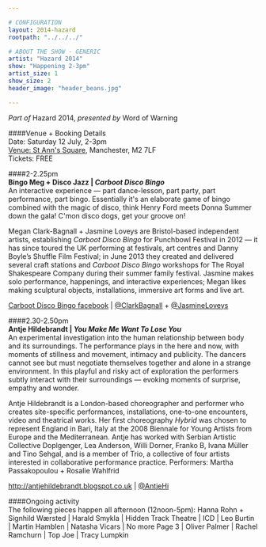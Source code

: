 ```yaml
---

# CONFIGURATION
layout: 2014-hazard
rootpath: "../../../"

# ABOUT THE SHOW - GENERIC
artist: "Hazard 2014"
show: "Happening 2-3pm"
artist_size: 1
show_size: 2
header_image: "header_beans.jpg"

---
```

*Part of* Hazard 2014, *presented by* Word of Warning       
     
####Venue + Booking Details        
Date: Saturday 12 July, 2-3pm       
[Venue: St Ann's Square](http://bit.ly/1wrGmvW), Manchester, M2 7LF      
Tickets: FREE    
                
####2-2.25pm        
**Bingo Meg + Disco Jazz | *Carboot Disco Bingo***        
An interactive experience — part dance-lesson, part party, part performance, part bingo. Essentially it's an elaborate game of bingo combined with the magic of disco, think Henry Ford meets Donna Summer down the gala! C'mon disco dogs, get your groove on!        
        
Megan Clark-Bagnall + Jasmine Loveys are Bristol-based independent artists, establishing *Carboot Disco Bingo* for Punchbowl Festival in 2012 — it has since toured the UK performing at festivals, art centres and Danny Boyle’s Shuffle Film Festival; in June 2013 they created and delivered several craft stations and *Carboot Disco Bingo* workshops for The Royal Shakespeare Company during their summer family festival. Jasmine makes solo performance, happenings, and interactive experiences; Megan likes making sculptural objects, installations, immersive art forms and live art.        
        
[Carboot Disco Bingo facebook](http://www.facebook.com/CarbootDiscoBingoFanClub) | [@ClarkBagnall](http://twitter.com/ClarkBagnall) + [@JasmineLoveys](http://twitter.com/JasmineLoveys)        
         
####2.30-2.50pm        
**Antje Hildebrandt | *You Make Me Want To Lose You***        
An experimental investigation into the human relationship between body and its surroundings. The performance plays in the here and now, with moments of stillness and movement, intimacy and publicity. The dancers cannot see but must negotiate themselves together and alone in a strange environment. In this playful and risky act of exploration the performers subtly interact with their surroundings — evoking moments of surprise, empathy and wonder.        
        
Antje Hildebrandt is a London-based choreographer and performer who creates site-specific performances, installations, one-to-one encounters, video and theatrical works. Her first choreography *Hybrid* was chosen to represent England in Bari, Italy at the 2008 Biennale for Young Artists from Europe and the Mediterranean. Antje has worked with Serbian Artistic Collective Doplgenger, Lea Anderson, Willi Dorner, Franko B, Ivana Müller and Tino Sehgal, and is a member of Trio, a collective of four artists interested in collaborative performance practice. Performers: Martha Passakopoulou + Rosalie Wahlfrid         
         
<http://antjehildebrandt.blogspot.co.uk> | [@AntjeHi](http://twitter.com/AntjeHi)        
        
####Ongoing activity        
The following pieces happen all afternoon (12noon-5pm): Hanna Rohn + Signhild Wærsted | Harald Smykla | Hidden Track Theatre | ICD | Leo Burtin | Martin Hamblen | Natasha Vicars | No more Page 3 | Oliver Palmer | Rachel Ramchurn | Top Joe | Tracy Lumpkin
